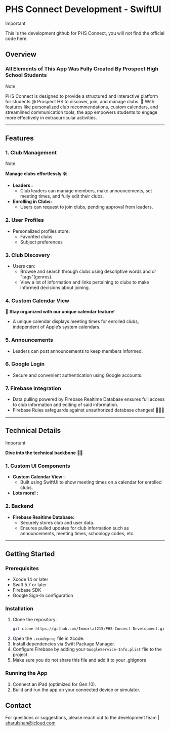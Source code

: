 # PHS Connect Development - SwiftUI

> [!IMPORTANT]
> This is the development github for PHS Connect, you will not find the official code here. 
## Overview
### All Elements of This App Was Fully Created By Prospect High School Students
> [!NOTE]
> PHS Connect is designed to provide a structured and interactive platform for students @ Prospect HS to discover, join, and manage clubs. 🎉 With features like personalized club recommendations, custom calendars, and streamlined communication tools, the app empowers students to engage more effectively in extracurricular activities.

---

## Features

### 1. **Club Management**

> [!NOTE]
>  **Manage clubs effortlessly** 🛠️

- **Leaders :**
  - Club leaders can manage members, make announcements, set meeting times, and fully edit their clubs.
- **Enrolling in Clubs:**
  - Users can request to join clubs, pending approval from leaders.

### 2. **User Profiles**

- Personalized profiles store:
  - Favorited clubs
  - Subject preferences

### 3. **Club Discovery**

- Users can:
  - Browse and search through clubs using descriptive words and or "tags"(genres). 
  - View a lot of information and links pertaining to clubs to make informed decisions about joining.

### 4. **Custom Calendar View** 

 📅 **Stay organized with our unique calendar feature!**

- A unique calendar displays meeting times for enrolled clubs, independent of Apple’s system calendars.

### 5. **Announcements**

- Leaders can post announcements to keep members informed.

### 6. **Google Login**

- Secure and convenient authentication using Google accounts.

### 7. **Firebase Integration**

- Data pulling powered by Firebase Realtime Database ensures full access to club information and editing of said information. 
- Firebase Rules safeguards against unauthorized database changes! 👾👾👾
---

## Technical Details

> [!IMPORTANT]
>  **Dive into the technical backbone** 🧑‍💻

### 1. **Custom UI Components**

- **Custom Calendar View :**
  - Built using SwiftUI to show meeting times on a calendar for enrolled clubs.
- **Lots more! :**

### 2. **Backend**

- **Firebase Realtime Database:**
  - Securely stores club and user data.
  - Ensures pulled updates for club information such as announcements, meeting times, schoology codes, etc. 
---

## Getting Started

### Prerequisites

- Xcode 14 or later
- Swift 5.7 or later
- Firebase SDK
- Google Sign-In configuration

### Installation

1. Clone the repository:
   ```bash
   git clone https://github.com/Immortal215/PHS-Connect-Development.git
   ```
2. Open the `.xcodeproj` file in Xcode.
3. Install dependencies via Swift Package Manager.
4. Configure Firebase by adding your `GoogleService-Info.plist` file to the project.
5. Make sure you do not share this file and add it to your .gitignore

### Running the App

1. Connect an iPad (optimized for Gen 10).
2. Build and run the app on your connected device or simulator.

## Contact

For questions or suggestions, please reach out to the development team | sharulshah@icloud.com

